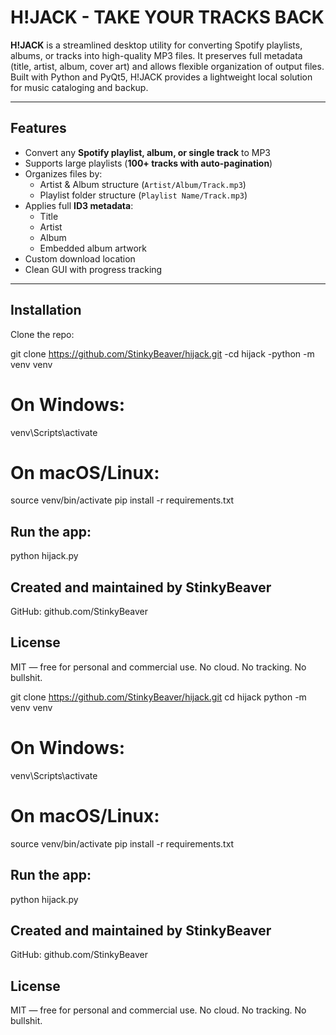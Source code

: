 # H!JACK - TAKE YOUR TRACKS BACK

**H!JACK** is a streamlined desktop utility for converting Spotify playlists, albums, or tracks into high-quality MP3 files. It preserves full metadata (title, artist, album, cover art) and allows flexible organization of output files. Built with Python and PyQt5, H!JACK provides a lightweight local solution for music cataloging and backup.

---

## Features

- Convert any **Spotify playlist, album, or single track** to MP3
- Supports large playlists (**100+ tracks with auto-pagination**)
- Organizes files by:
  - Artist & Album structure (`Artist/Album/Track.mp3`)
  - Playlist folder structure (`Playlist Name/Track.mp3`)
- Applies full **ID3 metadata**:
  - Title
  - Artist
  - Album
  - Embedded album artwork
- Custom download location
- Clean GUI with progress tracking

---

## Installation

Clone the repo:

git clone https://github.com/StinkyBeaver/hijack.git
-cd hijack
-python -m venv venv
# On Windows:
venv\Scripts\activate
# On macOS/Linux:
source venv/bin/activate
pip install -r requirements.txt

## Run the app:

python hijack.py


## Created and maintained by StinkyBeaver 
GitHub: github.com/StinkyBeaver 

## License
 MIT — free for personal and commercial use. No cloud. No tracking. No bullshit.


git clone https://github.com/StinkyBeaver/hijack.git
cd hijack
python -m venv venv
# On Windows:
venv\Scripts\activate
# On macOS/Linux:
source venv/bin/activate
pip install -r requirements.txt

## Run the app:

python hijack.py


## Created and maintained by StinkyBeaver 
GitHub: github.com/StinkyBeaver 

## License
 MIT — free for personal and commercial use. No cloud. No tracking. No bullshit.

